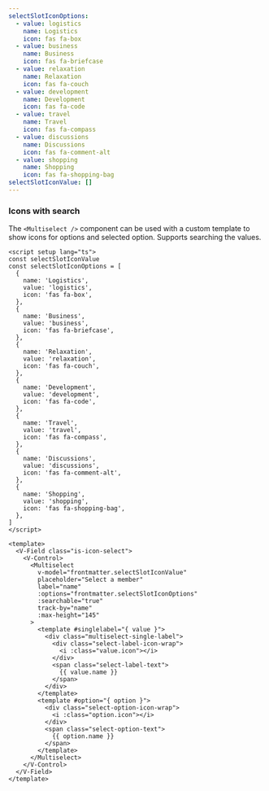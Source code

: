 ```yaml
---
selectSlotIconOptions:
  - value: logistics
    name: Logistics
    icon: fas fa-box
  - value: business
    name: Business
    icon: fas fa-briefcase
  - value: relaxation
    name: Relaxation
    icon: fas fa-couch
  - value: development
    name: Development
    icon: fas fa-code
  - value: travel
    name: Travel
    icon: fas fa-compass
  - value: discussions
    name: Discussions
    icon: fas fa-comment-alt
  - value: shopping
    name: Shopping
    icon: fas fa-shopping-bag
selectSlotIconValue: []
---
```


### Icons with search

The `<Multiselect />` component can be used with a custom template to show
icons for options and selected option. Supports searching the values.

<!--code-->

```vue
<script setup lang="ts">
const selectSlotIconValue
const selectSlotIconOptions = [
  {
    name: 'Logistics',
    value: 'logistics',
    icon: 'fas fa-box',
  },
  {
    name: 'Business',
    value: 'business',
    icon: 'fas fa-briefcase',
  },
  {
    name: 'Relaxation',
    value: 'relaxation',
    icon: 'fas fa-couch',
  },
  {
    name: 'Development',
    value: 'development',
    icon: 'fas fa-code',
  },
  {
    name: 'Travel',
    value: 'travel',
    icon: 'fas fa-compass',
  },
  {
    name: 'Discussions',
    value: 'discussions',
    icon: 'fas fa-comment-alt',
  },
  {
    name: 'Shopping',
    value: 'shopping',
    icon: 'fas fa-shopping-bag',
  },
]
</script>

<template>
  <V-Field class="is-icon-select">
    <V-Control>
      <Multiselect
        v-model="frontmatter.selectSlotIconValue"
        placeholder="Select a member"
        label="name"
        :options="frontmatter.selectSlotIconOptions"
        :searchable="true"
        track-by="name"
        :max-height="145"
      >
        <template #singlelabel="{ value }">
          <div class="multiselect-single-label">
            <div class="select-label-icon-wrap">
              <i :class="value.icon"></i>
            </div>
            <span class="select-label-text">
              {{ value.name }}
            </span>
          </div>
        </template>
        <template #option="{ option }">
          <div class="select-option-icon-wrap">
            <i :class="option.icon"></i>
          </div>
          <span class="select-option-text">
            {{ option.name }}
          </span>
        </template>
      </Multiselect>
    </V-Control>
  </V-Field>
</template>
```

<!--/code-->

<!--example-->

<div class="columns">
  <div class="column is-4">
    <V-Field class="is-icon-select">
      <V-Control>
        <Multiselect
          v-model="frontmatter.selectSlotIconValue"
          placeholder="Select a member"
          label="name"
          :options="frontmatter.selectSlotIconOptions"
          :searchable="true"
          trackBy="name"
          :maxHeight="145"
        >
          <template v-slot:singlelabel="{ value }">
            <div class="multiselect-single-label">
              <div class="select-label-icon-wrap">
                <i :class="value.icon"></i>
              </div>
              <span class="select-label-text">
                {{ value.name }}
              </span>
            </div>
          </template>
          <template v-slot:option="{ option }">
            <div class="select-option-icon-wrap">
                <i :class="option.icon"></i>
              </div>
            <span class="select-option-text">
              {{ option.name }}
            </span>  
          </template>
        </Multiselect>
      </V-Control>
    </V-Field>
  </div>
  <div class="column is-4">
    <V-Field class="is-icon-select is-curved-select">
      <V-Control>
        <Multiselect
          v-model="frontmatter.selectSlotIconValue"
          placeholder="Select a member"
          label="name"
          :options="frontmatter.selectSlotIconOptions"
          :searchable="true"
          trackBy="name"
          :maxHeight="145"
        >
          <template v-slot:singlelabel="{ value }">
            <div class="multiselect-single-label">
              <div class="select-label-icon-wrap">
                <i :class="value.icon"></i>
              </div>
              <span class="select-label-text">
                {{ value.name }}
              </span>
            </div>
          </template>
          <template v-slot:option="{ option }">
            <div class="select-option-icon-wrap">
                <i :class="option.icon"></i>
              </div>
            <span class="select-option-text">
              {{ option.name }}
            </span>  
          </template>
        </Multiselect>
      </V-Control>
    </V-Field>
  </div>
  <div class="column is-4">
    <V-Field class="is-icon-select is-rounded-select">
      <V-Control>
        <Multiselect
          v-model="frontmatter.selectSlotIconValue"
          placeholder="Select a member"
          label="name"
          :options="frontmatter.selectSlotIconOptions"
          :searchable="true"
          trackBy="name"
          :maxHeight="145"
        >
          <template v-slot:singlelabel="{ value }">
            <div class="multiselect-single-label">
              <div class="select-label-icon-wrap">
                <i :class="value.icon"></i>
              </div>
              <span class="select-label-text">
                {{ value.name }}
              </span>
            </div>
          </template>
          <template v-slot:option="{ option }">
            <div class="select-option-icon-wrap">
                <i :class="option.icon"></i>
              </div>
            <span class="select-option-text">
              {{ option.name }}
            </span>  
          </template>
        </Multiselect>
      </V-Control>
    </V-Field>
  </div>
</div>

<!--/example-->
